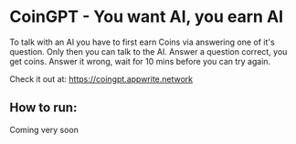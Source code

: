 # CoinGPT - You want AI, you earn AI

To talk with an AI you have to first earn Coins via answering one of it's question. Only then you can talk to the AI.
Answer a question correct, you get coins. Answer it wrong, wait for 10 mins before you can try again. 

Check it out at: https://coingpt.appwrite.network


## How to run:

Coming very soon